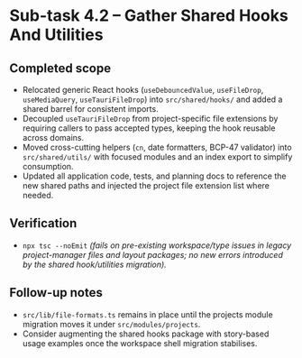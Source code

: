 # Sub-task 4.2 – Gather Shared Hooks And Utilities

## Completed scope
- Relocated generic React hooks (`useDebouncedValue`, `useFileDrop`, `useMediaQuery`, `useTauriFileDrop`) into `src/shared/hooks/` and added a shared barrel for consistent imports.
- Decoupled `useTauriFileDrop` from project-specific file extensions by requiring callers to pass accepted types, keeping the hook reusable across domains.
- Moved cross-cutting helpers (`cn`, date formatters, BCP-47 validator) into `src/shared/utils/` with focused modules and an index export to simplify consumption.
- Updated all application code, tests, and planning docs to reference the new shared paths and injected the project file extension list where needed.

## Verification
- `npx tsc --noEmit` *(fails on pre-existing workspace/type issues in legacy project-manager files and layout packages; no new errors introduced by the shared hook/utilities migration).* 

## Follow-up notes
- `src/lib/file-formats.ts` remains in place until the projects module migration moves it under `src/modules/projects`.
- Consider augmenting the shared hooks package with story-based usage examples once the workspace shell migration stabilises.
